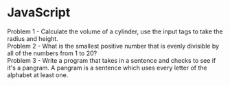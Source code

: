 # JavaScript

Problem 1 - Calculate the volume of a cylinder, use the input tags to take the radius and height.  
Problem 2 - What is the smallest positive number that is evenly divisible by all of the numbers from 1 to 20?   
Problem 3 - Write a program that takes in a sentence and checks to see if it's a pangram. A pangram is a sentence which uses every letter of the alphabet at least one.
